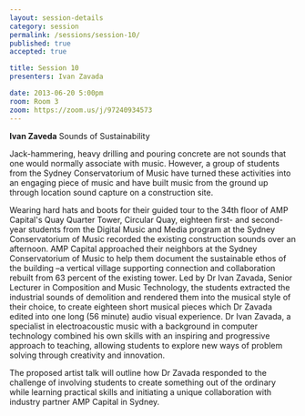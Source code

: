 ```yaml
---
layout: session-details
category: session
permalink: /sessions/session-10/
published: true
accepted: true

title: Session 10
presenters: Ivan Zavada

date: 2013-06-20 5:00pm
room: Room 3
zoom: https://zoom.us/j/97240934573
---
```

**Ivan Zaveda**
Sounds of Sustainability

Jack-hammering, heavy drilling and pouring concrete are not sounds that one would normally associate with music. However, a group of students from the Sydney Conservatorium of Music have turned these activities into an engaging piece of music and have built music from the ground up through location sound capture on a construction site.  

Wearing hard hats and boots for their guided tour to the 34th floor of AMP Capital's Quay Quarter Tower, Circular Quay, eighteen first- and second-year students from the Digital Music and Media program at the Sydney Conservatorium of Music recorded the existing construction sounds over an afternoon. AMP Capital approached their neighbors at the Sydney Conservatorium of Music to help them document the sustainable ethos of the building –a vertical village supporting connection and collaboration rebuilt from 63 percent of the existing tower. Led by Dr Ivan Zavada, Senior Lecturer in Composition and Music Technology, the students extracted the industrial sounds of demolition and rendered them into the musical style of their choice, to create eighteen short musical pieces which Dr Zavada edited into one long (56 minute) audio visual experience. Dr Ivan Zavada, a specialist in electroacoustic music with a background in computer technology combined his own skills with an inspiring and progressive approach to teaching, allowing students to explore new ways of problem solving through creativity and innovation.  

The proposed artist talk will outline how Dr Zavada responded to the challenge of involving students to create something out of the ordinary while learning practical skills and initiating a unique collaboration with industry partner AMP Capital in Sydney. 
